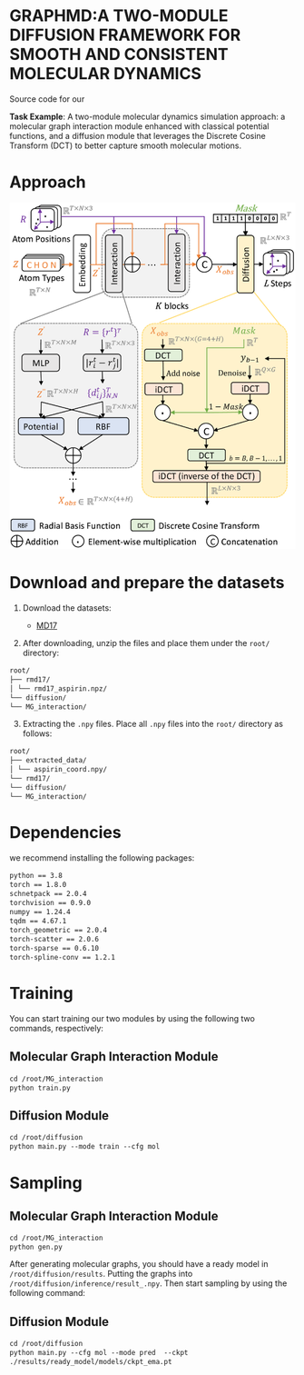 # GRAPHMD:A TWO-MODULE DIFFUSION FRAMEWORK FOR SMOOTH AND CONSISTENT MOLECULAR DYNAMICS
Source code for our 

**Task Example**: A two-module molecular dynamics simulation approach: a molecular graph interaction module enhanced with classical potential functions, and a diffusion module that leverages the Discrete Cosine Transform (DCT) to better capture smooth molecular motions.


# Approach

![描述文字](fig_main2.png)

# Download and prepare the datasets
1. Download the datasets:

   - [MD17](https://figshare.com/articles/Revised_MD17_dataset_rMD17_/12672038/3)

2. After downloading, unzip the files and place them under the `root/` directory:

```
root/
├── rmd17/
│ └── rmd17_aspirin.npz/
└── diffusion/
└── MG_interaction/
```

3. Extracting the `.npy` files.  Place all `.npy` files into the `root/` directory as follows:

```
root/
├── extracted_data/
│ └── aspirin_coord.npy/
└── rmd17/
└── diffusion/
└── MG_interaction/
```
# Dependencies
we recommend installing the following packages:

```
python == 3.8
torch == 1.8.0
schnetpack == 2.0.4
torchvision == 0.9.0
numpy == 1.24.4
tqdm == 4.67.1
torch_geometric == 2.0.4
torch-scatter == 2.0.6
torch-sparse == 0.6.10
torch-spline-conv == 1.2.1
```

# Training
You can start training our two modules by using the following two commands, respectively:

## Molecular Graph Interaction Module
```
cd /root/MG_interaction
python train.py
```

## Diffusion Module
```
cd /root/diffusion
python main.py --mode train --cfg mol
```

# Sampling


## Molecular Graph Interaction Module
```
cd /root/MG_interaction
python gen.py
```

After generating molecular graphs, you should have a ready model in `/root/diffusion/results`. Putting the graphs into `/root/diffusion/inference/result_.npy`. Then start sampling by using the following command:

## Diffusion Module
```
cd /root/diffusion
python main.py --cfg mol --mode pred  --ckpt ./results/ready_model/models/ckpt_ema.pt 
```
